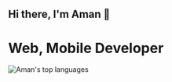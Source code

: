 ## Hi there, I'm Aman 👋

# Web, Mobile Developer

![Aman's top languages](https://github-readme-stats.vercel.app/api/top-langs/?username=amansahu22&layout=compact&show_icons=true)
